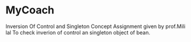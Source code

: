 # MyCoach
Inversion Of Control and Singleton Concept
Assignment given by prof.Mili lal
To check inverion of control an singleton object of bean.
